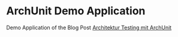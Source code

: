 # ArchUnit Demo Application

Demo Application of the Blog Post [Architektur Testing mit ArchUnit](https://dsiag.ch/blog/2021-02-11-archunit/)

